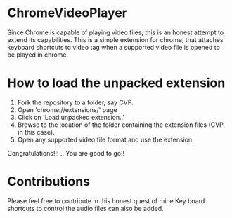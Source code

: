 # ChromeVideoPlayer
Since Chrome is capable of playing video files, this is an honest attempt to extend its capabilities.
This is a simple extension for chrome, that attaches keyboard shortcuts to video tag when a supported video file is opened to be played in chrome.

# How to load the unpacked extension
1. Fork the repository to a folder, say CVP.
2. Open 'chrome://extensions/' page 
3. Click on 'Load unpacked extension..'
4. Browse to the location of the folder containing the extension files (CVP, in this case).
5. Open any supported video file format and use the extension.

Congratulations!!! ..  You are good to go!!

# Contributions
Please feel free to contribute in this honest quest of mine.Key board shortcuts to control the audio files can also be added.
